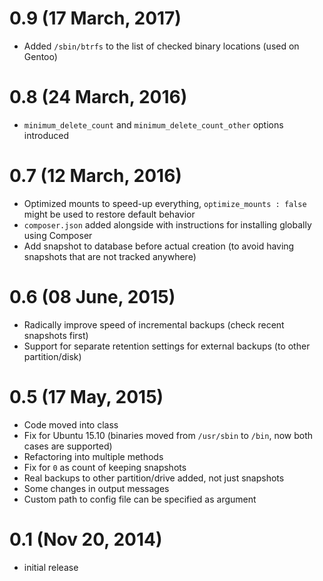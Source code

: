 # 0.9 (17 March, 2017)
* Added `/sbin/btrfs` to the list of checked binary locations (used on Gentoo)

# 0.8 (24 March, 2016)
* `minimum_delete_count` and `minimum_delete_count_other` options introduced

# 0.7 (12 March, 2016)
* Optimized mounts to speed-up everything, `optimize_mounts : false` might be used to restore default behavior
* `composer.json` added alongside with instructions for installing globally using Composer
* Add snapshot to database before actual creation (to avoid having snapshots that are not tracked anywhere)

# 0.6 (08 June, 2015)
* Radically improve speed of incremental backups (check recent snapshots first)
* Support for separate retention settings for external backups (to other partition/disk)

# 0.5 (17 May, 2015)
* Code moved into class
* Fix for Ubuntu 15.10 (binaries moved from `/usr/sbin` to `/bin`, now both cases are supported)
* Refactoring into multiple methods
* Fix for `0` as count of keeping snapshots
* Real backups to other partition/drive added, not just snapshots
* Some changes in output messages
* Custom path to config file can be specified as argument

# 0.1 (Nov 20, 2014)
* initial release
